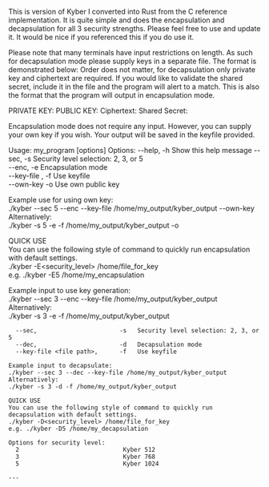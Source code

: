 This is version of Kyber I converted into Rust from the C reference implementation. It is quite simple and does the encapsulation and decapsulation for all 3 security strengths. 
Please feel free to use and update it. It would be nice if you referenced this if you do use it. 

Please note that many terminals have input restrictions on length. As such for decapsulation mode please supply keys in a separate file. The format is demonstrated below:
Order does not matter, for decapsulation only private key and ciphertext are required. If you would like to validate the shared secret, include it in the file and the program will alert to a match.
This is also the format that the program will output in encapsulation mode.

PRIVATE KEY: <HEX VALUE>
PUBLIC KEY: <HEX VALUE>
Ciphertext: <HEX VALUE>
Shared Secret: <HEX VALUE>

Encapsulation mode does not require any input. However, you can supply your own key if you wish.
Your output will be saved in the keyfile provided.

Usage: my_program [options]
Options:
--help, -h Show this help message
--sec,                       -s   Security level selection: 2, 3, or 5  
  --enc,                       -e   Encapsulation mode  
  --key-file <file path>,      -f   Use keyfile  
  --own-key                    -o   Use own public key  

Example use for using own key:  
./kyber --sec 5 --enc --key-file /home/my_output/kyber_output --own-key  
Alternatively:  
./kyber -s 5 -e -f /home/my_output/kyber_output -o  

QUICK USE  
You can use the following style of command to quickly run encapsulation with default settings.  
./kyber -E<security_level> /home/file_for_key  
e.g. ./kyber -E5 /home/my_encapsulation  

Example input to use key generation:  
./kyber --sec 3 --enc --key-file /home/my_output/kyber_output  
Alternatively:  
./kyber -s 3 -e -f /home/my_output/kyber_output  

~~~For Decapsulation Mode~~~  
  --sec,                       -s   Security level selection: 2, 3, or 5  
  --dec,                       -d   Decapsulation mode  
  --key-file <file path>,      -f   Use keyfile  

Example input to decapsulate:  
./kyber --sec 3 --dec --key-file /home/my_output/kyber_output  
Alternatively:  
./kyber -s 3 -d -f /home/my_output/kyber_output  

QUICK USE  
You can use the following style of command to quickly run decapsulation with default settings.  
./kyber -D<security_level> /home/file_for_key  
e.g. ./kyber -D5 /home/my_decapsulation  

Options for security level:  
  2                             Kyber 512  
  3                             Kyber 768  
  5                             Kyber 1024  

--- 
